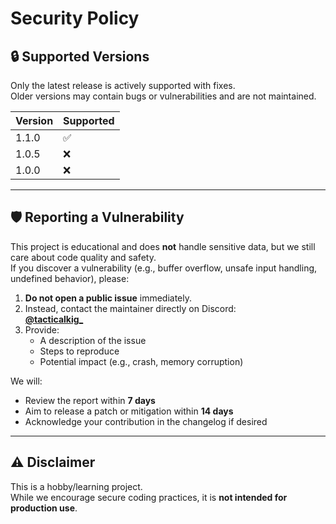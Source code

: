 # Security Policy

## 🔒 Supported Versions
Only the latest release is actively supported with fixes.  
Older versions may contain bugs or vulnerabilities and are not maintained.

| Version | Supported          |
| ------- | ------------------ |
| 1.1.0   | :white_check_mark: |
| 1.0.5   | :x:                |
| 1.0.0   | :x:                |

---

## 🛡️ Reporting a Vulnerability
This project is educational and does **not** handle sensitive data, but we still care about code quality and safety.  
If you discover a vulnerability (e.g., buffer overflow, unsafe input handling, undefined behavior), please:

1. **Do not open a public issue** immediately.  
2. Instead, contact the maintainer directly on Discord:  
   **[@tacticalkig_](https://discord.com/)**  
3. Provide:
   - A description of the issue  
   - Steps to reproduce  
   - Potential impact (e.g., crash, memory corruption)  

We will:
- Review the report within **7 days**  
- Aim to release a patch or mitigation within **14 days**  
- Acknowledge your contribution in the changelog if desired  

---

## ⚠️ Disclaimer
This is a hobby/learning project.  
While we encourage secure coding practices, it is **not intended for production use**.  
